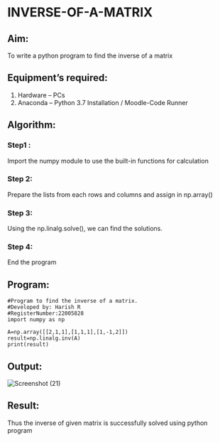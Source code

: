 # INVERSE-OF-A-MATRIX
## Aim:
To write a python program to find the inverse of a matrix
## Equipment’s required:
1. 	Hardware – PCs
2. 	Anaconda – Python 3.7 Installation / Moodle-Code Runner
## Algorithm:
### Step1 : 
Import the numpy module to use the built-in functions for calculation
### Step 2: 
Prepare the lists from each rows and columns and assign in np.array()
### Step 3: 
Using the np.linalg.solve(), we can find the solutions.
### Step 4: 
End the program
## Program:
```
#Program to find the inverse of a matrix.
#Developed by: Harish R
#RegisterNumber:22005828
import numpy as np

A=np.array([[2,1,1],[1,1,1],[1,-1,2]])
result=np.linalg.inv(A)
print(result)
```
## Output:
![Screenshot (21)](https://user-images.githubusercontent.com/117935868/211186297-f2c4b782-566c-44ec-bf49-06c5681ad737.png)

## Result:
Thus the inverse of given matrix is successfully solved using python program
